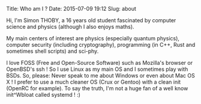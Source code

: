 Title: Who am I ?
Date: 2015-07-09 19:12
Slug: about

Hi,
I'm Simon THOBY, a 16 years old student fascinated by computer science and physics (although I also enjoys maths).

My main centers of interest are physics (especially quantum physics), computer security (including cryptography), programming (in C++, Rust and sometimes shell scripts) and sci-phy.

I love FOSS (Free and Open-Source Software) such as Mozilla's browser or OpenBSD's ssh ! So I use Linux as my main OS and I sometimes play with BSDs. So, please: Never speak to me about Windows or even about Mac OS X ! I prefer to use a much cleaner OS (Crux or Gentoo) with a clean init (OpenRC for example). To say the truth, I'm not a huge fan of a well know init^Wbloat called systemd ! :)
